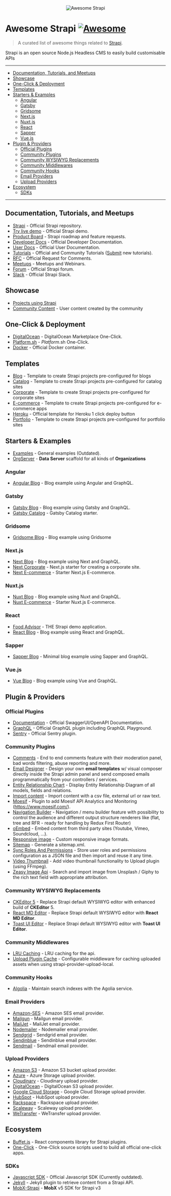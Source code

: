 <div align="center">
  <div>
    <img src="media/awesome-strapi-logo.png" alt="Awesome Strapi">
  </div>
</div>

# Awesome Strapi [![Awesome](https://cdn.rawgit.com/sindresorhus/awesome/d7305f38d29fed78fa85652e3a63e154dd8e8829/media/badge.svg)](https://github.com/sindresorhus/awesome)

> A curated list of awesome things related to [Strapi](https://github.com/strapi/strapi).

Strapi is an open source Node.js Headless CMS to easily build customisable APIs

---

<!-- vscode-markdown-toc -->

- [Documentation, Tutorials, and Meetups](#DocumentationTutorialsandMeetups)
- [Showcase](#Showcase)
- [One-Click & Deployment](#One-ClickDeployment)
- [ Templates](#Templates)
- [Starters & Examples](#StartersExamples)
  - [Angular](#Angular)
  - [Gatsby](#Gatsby)
  - [Gridsome](#Gridsome)
  - [Next.js](#Next.js)
  - [Nuxt.js](#Nuxt.js)
  - [React](#React)
  - [Sapper](#Sapper)
  - [Vue.js](#Vue.js)
- [Plugin & Providers](#PluginProviders)
  - [Official Plugins](#OfficialPlugins)
  - [Community Plugins](#CommunityPlugins)
  - [Community WYSIWYG Replacements](#CommunityWYSIWYGReplacements)
  - [Community Middlewares](#CommunityMiddlewares)
  - [Community Hooks](#CommunityHooks)
  - [Email Providers](#EmailProviders)
  - [Upload Providers](#UploadProviders)
- [Ecosystem](#Ecosystem)
  - [SDKs](#SDKs)

<!-- vscode-markdown-toc-config
	numbering=false
	autoSave=true
	/vscode-markdown-toc-config -->
<!-- /vscode-markdown-toc -->

---

## <a name='DocumentationTutorialsandMeetups'></a>Documentation, Tutorials, and Meetups

- [Strapi](https://github.com/strapi/strapi) - Official Strapi repository.
- [Try live demo](https://strapi.io/demo) - Official Strapi demo.
- [Product Board](https://portal.productboard.com/strapi/) - Strapi roadmap and feature requests.
- [Developer Docs](https://strapi.io/documentation/developer-docs/latest/getting-started/introduction.html) - Official Developer Documentation.
- [User Docs](https://strapi.io/documentation/user-docs/latest/getting-started/introduction.html) - Official User Documentation.
- [Tutorials](https://strapi.io/tutorials) - Official and Community Tutorials ([Submit](https://github.com/strapi/strapi-tutorials) new tutorials).
- [RFC](https://github.com/strapi/rfcs) - Official Request for Comments.
- [Meetups](https://github.com/strapi/strapi-meetups) - Meetups and Webinars.
- [Forum](https://forum.strapi.io) - Official Strapi forum.
- [Slack](http://slack.strapi.io/) - Official Strapi Slack.

## <a name='Showcase'></a>Showcase

- [Projects using Strapi](https://strapi.io/showcase)
- [Community Content](https://github.com/strapi/community-content) - User content created by the community

## <a name='One-ClickDeployment'></a>One-Click & Deployment

- [DigitalOcean](https://marketplace.digitalocean.com/apps/strapi) - DigitalOcean Marketplace One-Click.
- [Platform.sh](https://console.platform.sh/projects/create-project?template=https://raw.githubusercontent.com/platformsh/template-builder/master/templates/strapi/.platform.template.yaml&utm_content=strapi&utm_source=github&utm_medium=button&utm_campaign=deploy_on_platform) - _Platform_.sh One-Click.
- [Docker](https://github.com/strapi/strapi-docker) - Official Docker container.

## <a name='Templates'></a> Templates

- [Blog](https://github.com/strapi/strapi-template-blog) - Template to create Strapi projects pre-configured for blogs
- [Catalog](https://github.com/strapi/strapi-template-catalog) - Template to create Strapi projects pre-configured for catalog sites
- [Corporate](https://github.com/strapi/strapi-template-corporate) - Template to create Strapi projects pre-configured for corporate sites
- [E-commerce](https://github.com/strapi/strapi-template-ecommerce) - Template to create Strapi projects pre-configured for e-commerce apps
- [Heroku](https://github.com/strapi/strapi-heroku-template) - Official template for Heroku 1 click deploy button
- [Portfolio](https://github.com/strapi/strapi-template-portfolio) - Template to create Strapi projects pre-configured for portfolio sites

## <a name='StartersExamples'></a>Starters & Examples

- [Examples](https://github.com/strapi/strapi-examples) - General examples (Outdated).
- [OrgServer](https://github.com/kaiyuanshe/OrgServer) - **Data Server** scaffold for all kinds of **Organizations**

### <a name='Angular'></a>Angular

- [Angular Blog](https://github.com/strapi/strapi-starter-angular-blog) - Blog example using Angular and GraphQL.

### <a name='Gatsby'></a>Gatsby

- [Gatsby Blog](https://github.com/strapi/strapi-starter-gatsby-blog) - Blog example using Gatsby and GraphQL.
- [Gatsby Catalog](https://github.com/strapi/strapi-starter-gatsby-catalog) - Gatsby Catalog starter.

### <a name='Gridsome'></a>Gridsome

- [Gridsome Blog](https://github.com/strapi/strapi-starter-gridsome-blog) - Blog example using Gridsome

### <a name='Next.js'></a>Next.js

- [Next Blog](https://github.com/strapi/strapi-starter-next-blog) - Blog example using Next and GraphQL.
- [Next Corporate](https://github.com/strapi/strapi-starter-next-corporate) - Next.js starter for creating a corporate site.
- [Next E-commerce](https://github.com/strapi/strapi-starter-next-ecommerce) - Starter Next.js E-commerce.

### <a name='Nuxt.js'></a>Nuxt.js

- [Nuxt Blog](https://github.com/strapi/strapi-starter-nuxt-blog) - Blog example using Nuxt and GraphQL.
- [Nuxt E-commerce](https://github.com/strapi/strapi-starter-nuxt-e-commerce) - Starter Nuxt.js E-commerce.

### <a name='React'></a>React

- [Food Advisor](https://github.com/strapi/foodadvisor) - THE Strapi demo application.
- [React Blog](https://github.com/strapi/strapi-starter-react-blog) - Blog example using React and GraphQL.

### <a name='Sapper'></a>Sapper

- [Sapper Blog](https://github.com/malgamves/strapi-starter-minimal-sapper-blog) - Minimal blog example using Sapper and GraphQL.

### <a name='Vue.js'></a>Vue.js

- [Vue Blog](https://github.com/strapi/strapi-starter-vue-blog) - Blog example using Vue and GraphQL.

## <a name='PluginProviders'></a>Plugin & Providers

### <a name='OfficialPlugins'></a>Official Plugins

- [Documentation](https://github.com/strapi/strapi/tree/master/packages/strapi-plugin-documentation) - Official SwaggerUI/OpenAPI Documentation.
- [GraphQL](https://github.com/strapi/strapi/tree/master/packages/strapi-plugin-graphql) - Official GraphQL plugin including GraphQL Playground.
- [Sentry](https://github.com/strapi/strapi/tree/master/packages/strapi-plugin-sentry) - Official Sentry plugin.

### <a name='CommunityPlugins'></a>Community Plugins

- [Comments](https://github.com/VirtusLab/strapi-plugin-comments) - End to end comments feature with their moderation panel, bad words filtering, abuse reporting and more.
- [Email Designer](https://github.com/alexzaganelli/strapi-plugin-email-designer) - Design your own **email templates** w/ visual composer directly inside the Strapi admin panel and send composed emails programmatically from your controllers / services.
- [Entity Relationship Chart](https://github.com/node-vision/strapi-plugin-entity-relationship-chart) - Display Entity Relationship Diagram of all models, fields and relations.
- [Import content](https://github.com/pouyamiralayi/strapi-import-content-plugin-tutorial) - Import content with a csv file, external url or raw text.
- [Moesif](https://github.com/bglidwell/strapi-plugin-moesif) - Plugin to add Moesif API Analytics and Monitoring (https://www.moesif.com/).
- [Navigation Builder](https://github.com/VirtusLab/strapi-plugin-navigation) - Navigation / menu builder feature with possibility to control the audience and different output structure renderers like (flat, tree and RFR - ready for handling by Redux First Router)
- [oEmbed](https://github.com/nicolashmln/strapi-plugin-oembed) - Embed content from third party sites (Youtube, Vimeo, Soundcloud, ...).
- [Responsive image](https://github.com/nicolashmln/strapi-plugin-responsive-image) - Custom responsive image formats.
- [Sitemap](https://github.com/boazpoolman/strapi-plugin-sitemap) - Generate a sitemap.xml.
- [Sync Roles And Permissions](https://github.com/alan2207/strapi-plugin-sync-roles-permissions) - Store user roles and permissions configuration as a JSON file and then import and reuse it any time.
- [Video Thumbnail](https://github.com/darron1217/strapi-plugin-video-thumbnail) - Add video thumbnail functionality to Upload plugin (using FFmpeg).
- [Zeasy Image Api](https://github.com/kwinyyyc/strapi-plugin-zeasy-image-api) - Search and import image from Unsplash / Giphy to the rich text field with appropriate attribution.

### <a name='CommunityWYSIWYGReplacements'></a>Community WYSIWYG Replacements

- [CKEditor 5](https://github.com/Roslovets-Inc/strapi-plugin-ckeditor5) - Replace Strapi default WYSIWYG editor with enhanced build of **CKEditor** 5.
- [React MD Editor](https://github.com/kwinyyyc/strapi-plugin-wysiwsg-react-md-editor) - Replace Strapi default WYSIWYG editor with **React MD Editor**.
- [Toast UI Editor](https://github.com/fagbokforlaget/strapi-plugin-wysiwyg-toastui) - Replace Strapi default WYSIWYG editor with **Toast UI Editor**.

### <a name='CommunityMiddlewares'></a>Community Middlewares

- [LRU Caching](https://github.com/patrixr/strapi-middleware-cache) - LRU caching for the api.
- [Upload Plugin Cache](https://github.com/alexkainzinger/strapi-middleware-upload-plugin-cache) - Configurable middleware for caching uploaded assets when using strapi-provider-upload-local.

### <a name='CommunityHooks'></a>Community Hooks

- [Algolia](https://github.com/MattieBelt/strapi-hook-algolia) - Maintain search indexes with the Agolia service.

### <a name='EmailProviders'></a>Email Providers

- [Amazon-SES](https://github.com/strapi/strapi/tree/master/packages/strapi-provider-email-amazon-ses) - Amazon SES email provider.
- [Mailgun](https://github.com/strapi/strapi/tree/master/packages/strapi-provider-email-mailgun) - Mailgun email provider.
- [MailJet](http://github.com/ijsto/strapi-provider-email-mailjet) - MailJet email provider.
- [Nodemailer](https://github.com/strapi/strapi/tree/master/packages/strapi-provider-email-nodemailer) - Nodemailer email provider.
- [Sendgrid](https://github.com/strapi/strapi/tree/master/packages/strapi-provider-email-sendgrid) - Sendgrid email provider.
- [Sendinblue](https://github.com/eddybordi/strapi-provider-email-sendinblue) - Sendinblue email provider.
- [Sendmail](https://github.com/strapi/strapi/tree/master/packages/strapi-provider-email-sendmail) - Sendmail email provider.

### <a name='UploadProviders'></a>Upload Providers

- [Amazon S3](https://github.com/strapi/strapi/tree/master/packages/strapi-provider-upload-aws-s3) - Amazon S3 bucket upload provider.
- [Azure](https://github.com/jakeFeldman/strapi-provider-upload-azure-storage) - Azure Storage upload provider.
- [Cloudinary](https://github.com/strapi/strapi/tree/master/packages/strapi-provider-upload-cloudinary) - Cloudinary upload provider.
- [DigitalOcean](https://github.com/shorwood/strapi-provider-upload-do) - DigitalOcean S3 upload provider.
- [Google Cloud Storage](https://github.com/Lith/strapi-provider-upload-google-cloud-storage) - Google Cloud Storage upload provider.
- [HubSpot](https://github.com/gkemp94/strapi-provider-upload-hubspot) - HubSpot upload provider.
- [Rackspace](https://github.com/strapi/strapi/tree/master/packages/strapi-provider-upload-rackspace) - Rackspace upload provider.
- [Scaleway](https://github.com/Sqveeze/strapi-provider-upload-scaleway) - Scaleway upload provider.
- [WeTransfer](https://github.com/zeybek/strapi-provider-upload-wt) - WeTransfer upload provider.

## <a name='Ecosystem'></a>Ecosystem

- [Buffet.js](https://github.com/strapi/buffet) - React components library for Strapi plugins.
- [One-Click](https://github.com/strapi/one-click-deploy) - One-Click source scripts used to build all official one-click apps.

### <a name='SDKs'></a>SDKs

- [Javascript SDK](https://github.com/strapi/strapi-sdk-javascript) - Official Javascript SDK (Currently outdated).
- [Jekyll](https://github.com/strapi/jekyll-strapi) - Jekyll plugin to retrieve content from a Strapi API.
- [MobX-Strapi](https://github.com/EasyWebApp/MobX-Strapi) - **MobX** v5 SDK for Strapi v3
